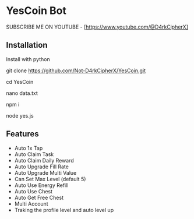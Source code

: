 ﻿# YesCoin Bot 

SUBSCRIBE ME ON YOUTUBE - [https://www.youtube.com/@D4rkCipherX]

## Installation

Install with python

git clone https://github.com/Not-D4rkCipherX/YesCoin.git

cd YesCoin

nano data.txt

npm i

node yes.js

## Features

- Auto 1x Tap
- Auto Claim Task
- Auto Claim Daily Reward
- Auto Upgrade Fill Rate
- Auto Upgrade Multi Value
- Can Set Max Level (default 5)
- Auto Use Energy Refill
- Auto Use Chest
- Auto Get Free Chest
- Multi Account
- Traking the profile level and auto level up
